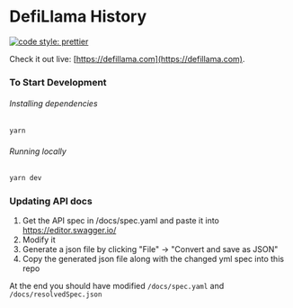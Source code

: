 # DefiLlama History

[![code style: prettier](https://img.shields.io/badge/code_style-prettier-ff69b4.svg?style=flat-square)](https://github.com/prettier/prettier)

Check it out live: [https://defillama.com](https://defillama.com).

### To Start Development

###### Installing dependencies

```bash
yarn
```

###### Running locally

```bash
yarn dev
```

### Updating API docs
1. Get the API spec in /docs/spec.yaml and paste it into https://editor.swagger.io/
2. Modify it
3. Generate a json file by clicking "File" -> "Convert and save as JSON"
4. Copy the generated json file along with the changed yml spec into this repo

At the end you should have modified `/docs/spec.yaml` and `/docs/resolvedSpec.json`
